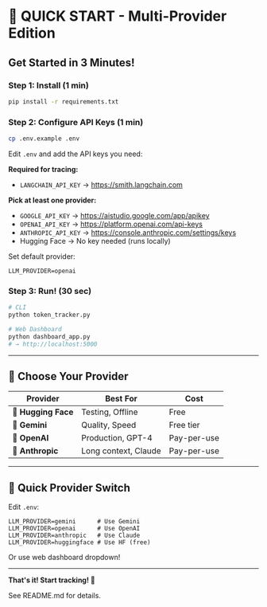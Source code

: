 # 🚀 QUICK START - Multi-Provider Edition

## Get Started in 3 Minutes!

### Step 1: Install (1 min)
```bash
pip install -r requirements.txt
```

### Step 2: Configure API Keys (1 min)
```bash
cp .env.example .env
```

Edit `.env` and add the API keys you need:

**Required for tracing:**
- `LANGCHAIN_API_KEY` → https://smith.langchain.com

**Pick at least one provider:**
- `GOOGLE_API_KEY` → https://aistudio.google.com/app/apikey
- `OPENAI_API_KEY` → https://platform.openai.com/api-keys
- `ANTHROPIC_API_KEY` → https://console.anthropic.com/settings/keys
- Hugging Face → No key needed (runs locally)

Set default provider:
```
LLM_PROVIDER=openai
```

### Step 3: Run! (30 sec)
```bash
# CLI
python token_tracker.py

# Web Dashboard
python dashboard_app.py
# → http://localhost:5000
```

---

## 🎯 Choose Your Provider

| Provider | Best For | Cost |
|----------|----------|------|
| 🤗 **Hugging Face** | Testing, Offline | Free |
| 💎 **Gemini** | Quality, Speed | Free tier |
| 🤖 **OpenAI** | Production, GPT-4 | Pay-per-use |
| 🧠 **Anthropic** | Long context, Claude | Pay-per-use |

---

## 🔄 Quick Provider Switch

Edit `.env`:
```
LLM_PROVIDER=gemini      # Use Gemini
LLM_PROVIDER=openai      # Use OpenAI
LLM_PROVIDER=anthropic   # Use Claude
LLM_PROVIDER=huggingface # Use HF (free)
```

Or use web dashboard dropdown!

---

**That's it! Start tracking! 🎉**

See README.md for details.
